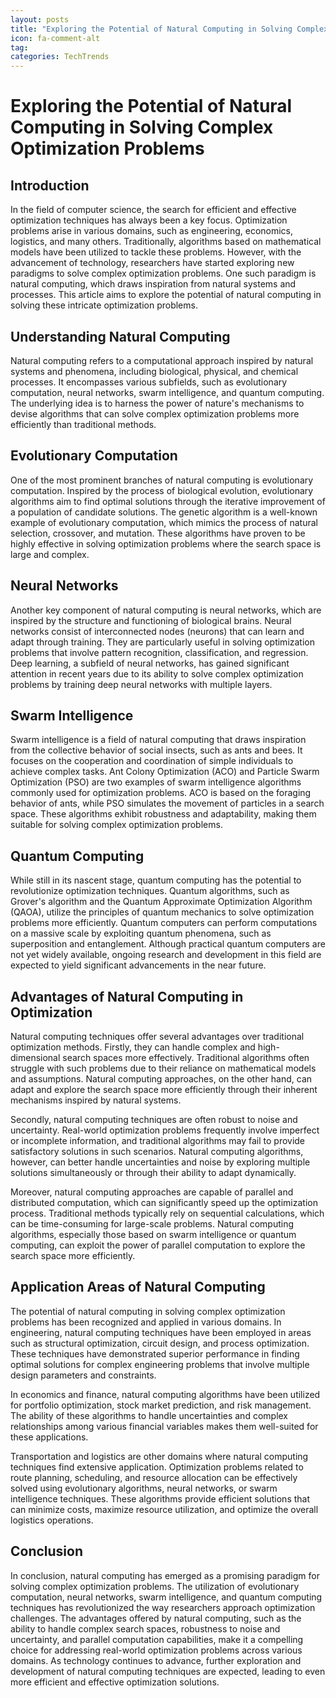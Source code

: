```yaml
---
layout: posts
title: "Exploring the Potential of Natural Computing in Solving Complex Optimization Problems"
icon: fa-comment-alt
tag:      
categories: TechTrends
---
```



# Exploring the Potential of Natural Computing in Solving Complex Optimization Problems

## Introduction

In the field of computer science, the search for efficient and effective optimization techniques has always been a key focus. Optimization problems arise in various domains, such as engineering, economics, logistics, and many others. Traditionally, algorithms based on mathematical models have been utilized to tackle these problems. However, with the advancement of technology, researchers have started exploring new paradigms to solve complex optimization problems. One such paradigm is natural computing, which draws inspiration from natural systems and processes. This article aims to explore the potential of natural computing in solving these intricate optimization problems.

## Understanding Natural Computing

Natural computing refers to a computational approach inspired by natural systems and phenomena, including biological, physical, and chemical processes. It encompasses various subfields, such as evolutionary computation, neural networks, swarm intelligence, and quantum computing. The underlying idea is to harness the power of nature's mechanisms to devise algorithms that can solve complex optimization problems more efficiently than traditional methods.

## Evolutionary Computation

One of the most prominent branches of natural computing is evolutionary computation. Inspired by the process of biological evolution, evolutionary algorithms aim to find optimal solutions through the iterative improvement of a population of candidate solutions. The genetic algorithm is a well-known example of evolutionary computation, which mimics the process of natural selection, crossover, and mutation. These algorithms have proven to be highly effective in solving optimization problems where the search space is large and complex.

## Neural Networks

Another key component of natural computing is neural networks, which are inspired by the structure and functioning of biological brains. Neural networks consist of interconnected nodes (neurons) that can learn and adapt through training. They are particularly useful in solving optimization problems that involve pattern recognition, classification, and regression. Deep learning, a subfield of neural networks, has gained significant attention in recent years due to its ability to solve complex optimization problems by training deep neural networks with multiple layers.

## Swarm Intelligence

Swarm intelligence is a field of natural computing that draws inspiration from the collective behavior of social insects, such as ants and bees. It focuses on the cooperation and coordination of simple individuals to achieve complex tasks. Ant Colony Optimization (ACO) and Particle Swarm Optimization (PSO) are two examples of swarm intelligence algorithms commonly used for optimization problems. ACO is based on the foraging behavior of ants, while PSO simulates the movement of particles in a search space. These algorithms exhibit robustness and adaptability, making them suitable for solving complex optimization problems.

## Quantum Computing

While still in its nascent stage, quantum computing has the potential to revolutionize optimization techniques. Quantum algorithms, such as Grover's algorithm and the Quantum Approximate Optimization Algorithm (QAOA), utilize the principles of quantum mechanics to solve optimization problems more efficiently. Quantum computers can perform computations on a massive scale by exploiting quantum phenomena, such as superposition and entanglement. Although practical quantum computers are not yet widely available, ongoing research and development in this field are expected to yield significant advancements in the near future.

## Advantages of Natural Computing in Optimization

Natural computing techniques offer several advantages over traditional optimization methods. Firstly, they can handle complex and high-dimensional search spaces more effectively. Traditional algorithms often struggle with such problems due to their reliance on mathematical models and assumptions. Natural computing approaches, on the other hand, can adapt and explore the search space more efficiently through their inherent mechanisms inspired by natural systems.

Secondly, natural computing techniques are often robust to noise and uncertainty. Real-world optimization problems frequently involve imperfect or incomplete information, and traditional algorithms may fail to provide satisfactory solutions in such scenarios. Natural computing algorithms, however, can better handle uncertainties and noise by exploring multiple solutions simultaneously or through their ability to adapt dynamically.

Moreover, natural computing approaches are capable of parallel and distributed computation, which can significantly speed up the optimization process. Traditional methods typically rely on sequential calculations, which can be time-consuming for large-scale problems. Natural computing algorithms, especially those based on swarm intelligence or quantum computing, can exploit the power of parallel computation to explore the search space more efficiently.

## Application Areas of Natural Computing

The potential of natural computing in solving complex optimization problems has been recognized and applied in various domains. In engineering, natural computing techniques have been employed in areas such as structural optimization, circuit design, and process optimization. These techniques have demonstrated superior performance in finding optimal solutions for complex engineering problems that involve multiple design parameters and constraints.

In economics and finance, natural computing algorithms have been utilized for portfolio optimization, stock market prediction, and risk management. The ability of these algorithms to handle uncertainties and complex relationships among various financial variables makes them well-suited for these applications.

Transportation and logistics are other domains where natural computing techniques find extensive application. Optimization problems related to route planning, scheduling, and resource allocation can be effectively solved using evolutionary algorithms, neural networks, or swarm intelligence techniques. These algorithms provide efficient solutions that can minimize costs, maximize resource utilization, and optimize the overall logistics operations.

## Conclusion

In conclusion, natural computing has emerged as a promising paradigm for solving complex optimization problems. The utilization of evolutionary computation, neural networks, swarm intelligence, and quantum computing techniques has revolutionized the way researchers approach optimization challenges. The advantages offered by natural computing, such as the ability to handle complex search spaces, robustness to noise and uncertainty, and parallel computation capabilities, make it a compelling choice for addressing real-world optimization problems across various domains. As technology continues to advance, further exploration and development of natural computing techniques are expected, leading to even more efficient and effective optimization solutions.